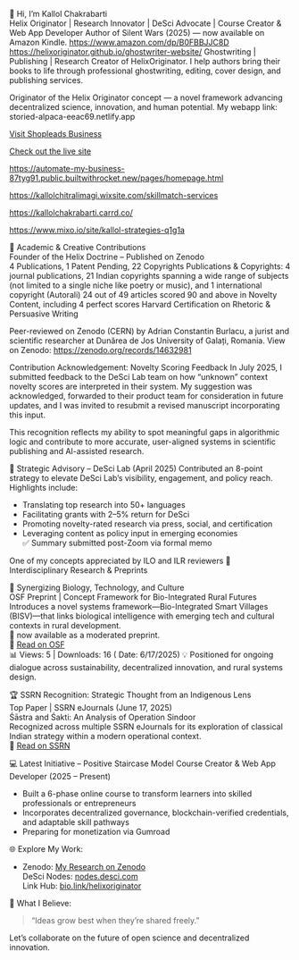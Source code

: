  👋 Hi, I’m Kallol Chakrabarti  
Helix Originator | Research Innovator | DeSci Advocate | Course Creator & Web App Developer
Author of Silent Wars (2025) — now available on Amazon Kindle.
https://www.amazon.com/dp/B0FBBJJC8D 
https://helixoriginator.github.io/ghostwriter-website/
Ghostwriting | Publishing | Research
Creator of HelixOriginator. I help authors bring their books to life through professional ghostwriting, editing, cover design, and publishing services.


Originator of the Helix Originator concept — a novel framework advancing decentralized science, innovation, and human potential.
My webapp link:   storied-alpaca-eeac69.netlify.app 


[Visit Shopleads Business](https://shopleads-business.netlify.app)

[Check out the live site](https://storied-alpaca-eeac69.netlify.app)

https://automate-my-business-87tyg91.public.builtwithrocket.new/pages/homepage.html

https://kallolchitralimagi.wixsite.com/skillmatch-services 

https://kallolchakrabarti.carrd.co/ 

https://www.mixo.io/site/kallol-strategies-q1g1a 






🔬 Academic & Creative Contributions  
 Founder of the Helix Doctrine – Published on Zenodo  
4 Publications, 1 Patent Pending, 22 Copyrights
   Publications & Copyrights: 4 journal publications, 21 Indian copyrights spanning a wide range of subjects (not limited to a single niche like poetry or music), and 1 international copyright (Autorali)
  24 out of 49 articles scored 90 and above in Novelty Content, including 4 perfect scores
  Harvard Certification on Rhetoric & Persuasive Writing

  Peer-reviewed on Zenodo (CERN) by Adrian Constantin Burlacu, a jurist and scientific researcher at Dunărea de Jos University of Galați, Romania.
View on Zenodo: https://zenodo.org/records/14632981 

 Contribution Acknowledgement: Novelty Scoring Feedback
In July 2025, I submitted feedback to the DeSci Lab team on how “unknown” context novelty scores are interpreted in their system. My suggestion was acknowledged, forwarded to their product team for consideration in future updates, and I was invited to resubmit a revised manuscript incorporating this input.

This recognition reflects my ability to spot meaningful gaps in algorithmic logic and contribute to more accurate, user-aligned systems in scientific publishing and AI-assisted research.



 🧠 Strategic Advisory – DeSci Lab (April 2025)
Contributed an 8-point strategy to elevate DeSci Lab’s visibility, engagement, and policy reach. Highlights include:
- Translating top research into 50+ languages
- Facilitating grants with 2–5% return for DeSci
- Promoting novelty-rated research via press, social, and certification
- Leveraging content as policy input in emerging economies  
✅ Summary submitted post-Zoom via formal memo
 
 One of my concepts appreciated by ILO and ILR reviewers
  🌿 Interdisciplinary Research & Preprints

 🧬 Synergizing Biology, Technology, and Culture  
OSF Preprint | Concept Framework for Bio-Integrated Rural Futures  
Introduces a novel systems framework—Bio-Integrated Smart Villages (BISV)—that links biological intelligence with emerging tech and cultural contexts in rural development.  
📝  now available as a moderated preprint.  
🔗 [Read on OSF](https://osf.io)  
📊 Views: 5 | Downloads: 16 ( Date: 6/17/2025) 
💡 Positioned for ongoing dialogue across sustainability, decentralized innovation, and rural systems design.



 🏆 SSRN Recognition: Strategic Thought from an Indigenous Lens  
Top Paper | SSRN eJournals (June 17, 2025)  
Śāstra and Śakti: An Analysis of Operation Sindoor  
Recognized across multiple SSRN eJournals for its exploration of classical Indian strategy within a modern operational context.  
🔗 [Read on SSRN](https://ssrn.com/abstract=5286196)




💻 Latest Initiative – Positive Staircase Model
Course Creator & Web App Developer (2025 – Present)  
- Built a 6-phase online course to transform learners into skilled professionals or entrepreneurs  
- Incorporates decentralized governance, blockchain-verified credentials, and adaptable skill pathways  
- Preparing for monetization via Gumroad  



 🌐 Explore My Work:
- Zenodo: [My Research on Zenodo](https://zenodo.org/me/uploads?q=&f=shared_with_me%3Afalse&l=list&p=1&s=10&sort=newest)  
  DeSci Nodes: [nodes.desci.com](https://nodes.desci.com/nodes)  
  Link Hub: [bio.link/helixoriginator](https://bio.link/helixoriginator)  



 🌱 What I Believe:
> “Ideas grow best when they’re shared freely.”

Let’s collaborate on the future of open science and decentralized innovation.

